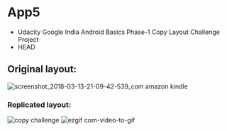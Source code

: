 # App5 
* Udacity Google India Android Basics Phase-1 Copy Layout Challenge Project 
* HEAD


## Original layout:
![screenshot_2018-03-13-21-09-42-539_com amazon kindle](https://user-images.githubusercontent.com/36688218/37554856-b19ec202-2a04-11e8-8c54-f2f6d6835b96.png)

### Replicated layout:
![copy challenge](https://user-images.githubusercontent.com/36688218/37578039-171f8d8e-2b5c-11e8-8328-4c0e4c961232.png)
![ezgif com-video-to-gif](https://user-images.githubusercontent.com/36688218/37656879-54d2b746-2c6f-11e8-88cf-cadd8f5818a8.gif)



